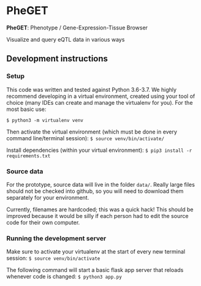 # PheGET

**PheGET**: Phenotype / Gene-Expression-Tissue Browser

Visualize and query eQTL data in various ways

## Development instructions

### Setup
This code was written and tested against Python 3.6-3.7. We highly recommend developing in a virtual environment, 
    created using your tool of choice (many IDEs can create and manage the virtualenv for you). For the most basic use:

`$ python3 -m virtualenv venv`

Then activate the virtual environment (which must be done in every command line/terminal session):
`$ source venv/bin/activate/`


Install dependencies (within your virtual environment):
`$ pip3 install -r requirements.txt`

### Source data
For the prototype, source data will live in the folder `data/`. Really large files should not be checked into github, 
    so you will need to download them separately for your environment.
    
Currently, filenames are hardcoded; this was a quick hack! This should be improved because it would be silly if each 
    person had to edit the source code for their own computer.


### Running the development server
Make sure to activate your virtualenv at the start of every new terminal session: `$ source venv/bin/activate` 

The following command will start a basic flask app server that reloads whenever code is changed:
`$ python3 app.py`
